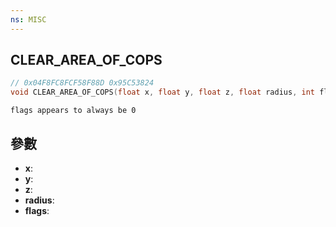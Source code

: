 ```yaml
---
ns: MISC
---
```

## CLEAR_AREA_OF_COPS

```c
// 0x04F8FC8FCF58F88D 0x95C53824
void CLEAR_AREA_OF_COPS(float x, float y, float z, float radius, int flags);
```

```
flags appears to always be 0
```

## 參數
* **x**: 
* **y**: 
* **z**: 
* **radius**: 
* **flags**: 

